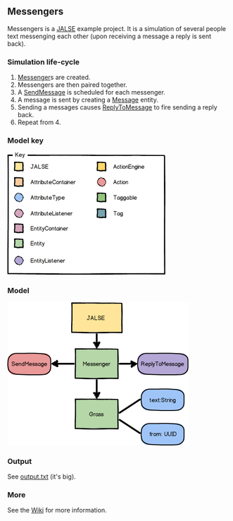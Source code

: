 ## Messengers
Messengers is a [JALSE](https://github.com/Ellzord/JALSE) example project. It is a simulation of several people text messenging each other (upon receiving a message a reply is sent back).

### Simulation life-cycle
1. [Messenger](https://github.com/Ellzord/JALSE-Messengers/blob/master/src/main/java/messengers/entities/Messenger.java)s are created.
2. Messengers are then paired together.
3. A [SendMessage](https://github.com/Ellzord/JALSE-Messengers/blob/master/src/main/java/messengers/actions/SendMessage.java) is scheduled for each messenger.
4. A message is sent by creating a [Message](https://github.com/Ellzord/JALSE-Messengers/blob/master/src/main/java/messengers/entities/Message.java) entity.
5. Sending a messages causes [ReplyToMessage](https://github.com/Ellzord/JALSE-Messengers/blob/master/src/main/java/messengers/listeners/ReplyToMessage.java) to fire sending a reply back.
6. Repeat from 4.

### Model key
![Model key](model-key.png)

### Model
![Model](messengers-model.png)

### Output
See [output.txt](output.txt) (it's big).

### More
See the [Wiki](https://github.com/Ellzord/JALSE/wiki) for more information.
